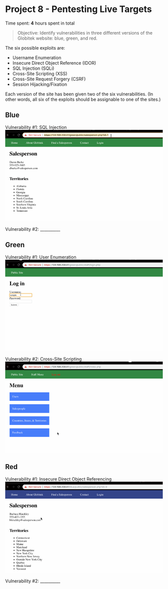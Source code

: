 # Project 8 - Pentesting Live Targets

Time spent: **4** hours spent in total

> Objective: Identify vulnerabilities in three different versions of the Globitek website: blue, green, and red.

The six possible exploits are:
* Username Enumeration
* Insecure Direct Object Reference (IDOR)
* SQL Injection (SQLi)
* Cross-Site Scripting (XSS)
* Cross-Site Request Forgery (CSRF)
* Session Hijacking/Fixation

Each version of the site has been given two of the six vulnerabilities. (In other words, all six of the exploits should be assignable to one of the sites.)

## Blue

Vulnerability #1: SQL Injection
![](pt_sql.gif)

Vulnerability #2: __________


## Green

Vulnerability #1: User Enumeration
![](pt_user.gif)

Vulnerability #2: Cross-Site Scripting
![](pt_xss.gif)


## Red

Vulnerability #1: Insecure Direct Object Referencing
![](pt_idor.gif)

Vulnerability #2: __________



